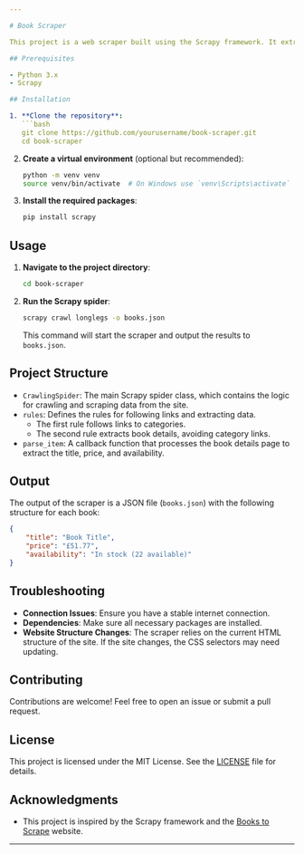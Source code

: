```yaml
---

# Book Scraper

This project is a web scraper built using the Scrapy framework. It extracts the titles, prices, and availability status of books from the website [Books to Scrape](http://books.toscrape.com/). The scraped data is saved in a JSON file for further analysis or processing.

## Prerequisites

- Python 3.x
- Scrapy

## Installation

1. **Clone the repository**:
   ```bash
   git clone https://github.com/yourusername/book-scraper.git
   cd book-scraper
   ```

2. **Create a virtual environment** (optional but recommended):
   ```bash
   python -m venv venv
   source venv/bin/activate  # On Windows use `venv\Scripts\activate`
   ```

3. **Install the required packages**:
   ```bash
   pip install scrapy
   ```

## Usage

1. **Navigate to the project directory**:
   ```bash
   cd book-scraper
   ```

2. **Run the Scrapy spider**:
   ```bash
   scrapy crawl longlegs -o books.json
   ```

   This command will start the scraper and output the results to `books.json`.

## Project Structure

- `CrawlingSpider`: The main Scrapy spider class, which contains the logic for crawling and scraping data from the site.
- `rules`: Defines the rules for following links and extracting data.
  - The first rule follows links to categories.
  - The second rule extracts book details, avoiding category links.
- `parse_item`: A callback function that processes the book details page to extract the title, price, and availability.

## Output

The output of the scraper is a JSON file (`books.json`) with the following structure for each book:

```json
{
    "title": "Book Title",
    "price": "£51.77",
    "availability": "In stock (22 available)"
}
```

## Troubleshooting

- **Connection Issues**: Ensure you have a stable internet connection.
- **Dependencies**: Make sure all necessary packages are installed.
- **Website Structure Changes**: The scraper relies on the current HTML structure of the site. If the site changes, the CSS selectors may need updating.

## Contributing

Contributions are welcome! Feel free to open an issue or submit a pull request.

## License

This project is licensed under the MIT License. See the [LICENSE](LICENSE) file for details.

## Acknowledgments

- This project is inspired by the Scrapy framework and the [Books to Scrape](http://books.toscrape.com/) website.

---
```

